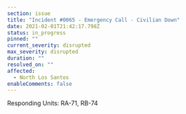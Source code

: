 ```yaml
---
section: issue
title: "Incident #0065 - Emergency Call - Civilian Down"
date: 2021-02-01T21:42:17.798Z
status: in_progress
pinned: ""
current_severity: disrupted
max_severity: disrupted
duration: ""
resolved_on: ""
affected:
  - North Los Santos
enableComments: false
---
```

Responding Units: RA-71, RB-74